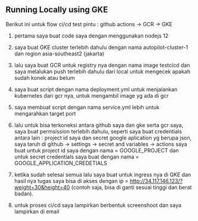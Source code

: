 ## Running Locally using GKE

Berikut ini untuk flow ci/cd test pintu : github actions -> GCR -> GKE 

1. pertama saya buat code saya dengan menggunakan nodejs 12
2. saya buat GKE cluster terlebih dahulu dengan nama autopilot-cluster-1 dan region asia-southeast2 (jakarta)
3. lalu saya buat GCR untuk registry nya dengan nama image testcicd dan saya melalukan push terlebih dahulu dari local untuk mengecek apakah sudah konek atau belum 
4. saya buat script dengan nama deployment.yml untuk menjalankan kubernetes dari gcr nya, untuk mengambil image yg ada di gcr
5. saya membuat script dengan nama service.yml lebih untuk mengarahkan target port 
6. lalu untuk bisa terkoneksi antara github saya dan gke serta gcr saya, saya buat permsission terlebih dahulu, seperti saya buat credentials antara lain : project id saya dan secret google aplication yg berupa json, saya taruh di github -> settings -> secret and variables -> actions saya buat untuk project id saya dengan nama = GOOGLE_PROJECT dan untuk secret credentials saya buat dengan nama = GOOGLE_APPLICATION_CREDETIALS
7. ketika sudah selesai semua lalu saya buat untuk ingress nya di GKE dan hasil nya tugas saya bisa di akses dengan ip = http://34.117.146.123/?weight=30&height=40 (contoh saja, bisa di ganti sesuai tinggi dan berat badan). 

8. untuk proses ci/cd saya lampirkan berbentuk screenshoot dan saya lampirkan di email 